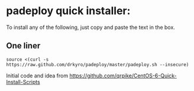 padeploy quick installer:
==========================

To install any of the following, just copy and paste the text in the box.

One liner
-----
    source <(curl -s https://raw.github.com/drkyro/padeploy/master/padeploy.sh --insecure)

Initial code and idea from https://github.com/qrpike/CentOS-6-Quick-Install-Scripts